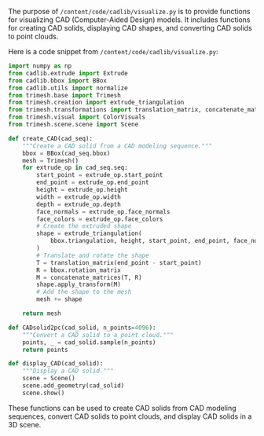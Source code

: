 The purpose of `/content/code/cadlib/visualize.py` is to provide functions for visualizing CAD (Computer-Aided Design) models. It includes functions for creating CAD solids, displaying CAD shapes, and converting CAD solids to point clouds.

Here is a code snippet from `/content/code/cadlib/visualize.py`:
```python
import numpy as np
from cadlib.extrude import Extrude
from cadlib.bbox import BBox
from cadlib.utils import normalize
from trimesh.base import Trimesh
from trimesh.creation import extrude_triangulation
from trimesh.transformations import translation_matrix, concatenate_matrices
from trimesh.visual import ColorVisuals
from trimesh.scene.scene import Scene

def create_CAD(cad_seq):
    """Create a CAD solid from a CAD modeling sequence."""
    bbox = BBox(cad_seq.bbox)
    mesh = Trimesh()
    for extrude_op in cad_seq.seq:
        start_point = extrude_op.start_point
        end_point = extrude_op.end_point
        height = extrude_op.height
        width = extrude_op.width
        depth = extrude_op.depth
        face_normals = extrude_op.face_normals
        face_colors = extrude_op.face_colors
        # Create the extruded shape
        shape = extrude_triangulation(
            bbox.triangulation, height, start_point, end_point, face_normals, face_colors
        )
        # Translate and rotate the shape
        T = translation_matrix(end_point - start_point)
        R = bbox.rotation_matrix
        M = concatenate_matrices(T, R)
        shape.apply_transform(M)
        # Add the shape to the mesh
        mesh += shape

    return mesh

def CADsolid2pc(cad_solid, n_points=4096):
    """Convert a CAD solid to a point cloud."""
    points, _ = cad_solid.sample(n_points)
    return points

def display_CAD(cad_solid):
    """Display a CAD solid."""
    scene = Scene()
    scene.add_geometry(cad_solid)
    scene.show()
```

These functions can be used to create CAD solids from CAD modeling sequences, convert CAD solids to point clouds, and display CAD solids in a 3D scene.